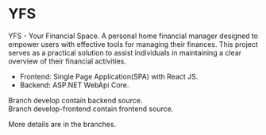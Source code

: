 # YFS
YFS - Your Financial Space. A personal home financial manager designed to empower users with effective tools for managing their finances.  This project serves as a practical solution to assist individuals in maintaining a clear overview of their financial activities.  
  - Frontend: Single Page Application(SPA) with React JS.  
  - Backend: ASP.NET WebApi Core.  
  
Branch develop contain backend source.  
Branch develop-frontend contain frontend source.  

More details are in the branches.
